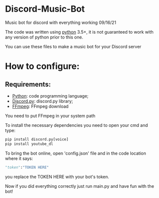 # Discord-Music-Bot
Music bot for discord with everything working 09/16/21

The code was written using [python](https://www.python.org/) 3.5+, it is not guaranteed to work with any version of python prior to this one.

You can use these files to make a music bot for your Discord server

# How to configure:

## Requirements:
* [Python](https://www.python.org/): code programming language;
* [Discord.py](https://discordpy.readthedocs.io/en/latest/): discord.py library;
* [FFmpeg](https://ffmpeg.org/download.html): FFmpeg download

You need to put FFmpeg in your system path

To install the necessary dependencies you need to open your cmd and type:
```py
pip install discord.py[voice]
pip install youtube_dl
```

To bring the bot online, open 'config.json' file and in the code location where it says:
```py
"token":"TOKEN HERE"
```
you replace the TOKEN HERE with your bot's token.

Now if you did everything correctly just run main.py and have fun with the bot!

